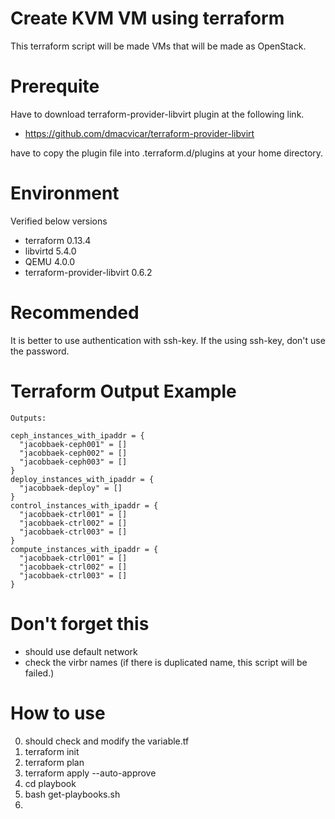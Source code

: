 # Create KVM VM using terraform 
This terraform script will be made VMs that will be made as OpenStack.

# Prerequite
Have to download terraform-provider-libvirt plugin at the following link.
* https://github.com/dmacvicar/terraform-provider-libvirt

have to copy the plugin file into .terraform.d/plugins at your home directory.

# Environment
Verified below versions
 - terraform 0.13.4
 - libvirtd 5.4.0
 - QEMU 4.0.0
 - terraform-provider-libvirt 0.6.2

# Recommended
It is better to use authentication with ssh-key.
If the using ssh-key, don't use the password.

# Terraform Output Example
```
Outputs:

ceph_instances_with_ipaddr = {
  "jacobbaek-ceph001" = []
  "jacobbaek-ceph002" = []
  "jacobbaek-ceph003" = []
}
deploy_instances_with_ipaddr = {
  "jacobbaek-deploy" = []
}
control_instances_with_ipaddr = {
  "jacobbaek-ctrl001" = []
  "jacobbaek-ctrl002" = []
  "jacobbaek-ctrl003" = []
}
compute_instances_with_ipaddr = {
  "jacobbaek-ctrl001" = []
  "jacobbaek-ctrl002" = []
  "jacobbaek-ctrl003" = []
}
```

# Don't forget this
- should use default network
- check the virbr names (if there is duplicated name, this script will be failed.)

# How to use
 0. should check and modify the variable.tf
 1. terraform init
 2. terraform plan
 3. terraform apply --auto-approve
 4. cd playbook
 5. bash get-playbooks.sh
 6. 
